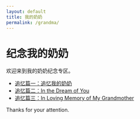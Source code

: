 ```yaml
---
layout: default
title: 我的奶奶
permalink: /grandma/
---
```


# 纪念我的奶奶

欢迎来到我的奶奶纪念专区。

- [追忆篇一：追忆我的奶奶](./grandma/article1)
- [追忆篇二：In the Dream of You](./grandma/article2)
- [追忆篇三：In Loving Memory of My Grandmother](./grandma/article3)

Thanks for your attention.

